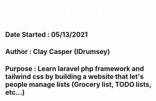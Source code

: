 <h1 style="text-align: center; font-size: 50px; color: #fff; font-style: italic;">Lists</h1>

## Date Started : 05/13/2021

## Author : Clay Casper (IDrumsey)

## Purpose : Learn laravel php framework and tailwind css by building a website that let's people manage lists (Grocery list, TODO lists, etc...)
